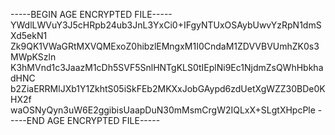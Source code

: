 -----BEGIN AGE ENCRYPTED FILE-----
YWdlLWVuY3J5cHRpb24ub3JnL3YxCi0+IFgyNTUxOSAybUwvYzRpN1dmSXd5ekN1
Zk9QK1VWaGRtMXVQMExoZ0hibzlEMngxM1I0CndaM1ZDVVBVUmhZK0s3MWpKSzln
K3hMVnd1c3JaazM1cDh5SVF5SnlHNTgKLS0tIEplNi9Ec1NjdmZsQWhHbkhadHNC
b2ZiaERRMlJXb1Y1ZkhtS05iSkFEb2MKXxJobGAypd6zdUetXgWZZ30BDe0KHX2f
waOSNyQyn3uW6E2ggibisUaapDuN30mMsmCrgW2IQLxX+SLgtXHpcPle
-----END AGE ENCRYPTED FILE-----
